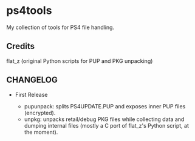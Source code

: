 ps4tools
========

My collection of tools for PS4 file handling.

Credits
-------
flat_z (original Python scripts for PUP and PKG unpacking)

CHANGELOG
--------
	
* First Release

	- pupunpack: splits PS4UPDATE.PUP and exposes inner PUP files (encrypted).
	- unpkg: unpacks retail/debug PKG files while collecting data and dumping internal files (mostly a C port of flat_z's Python script, at the moment).
